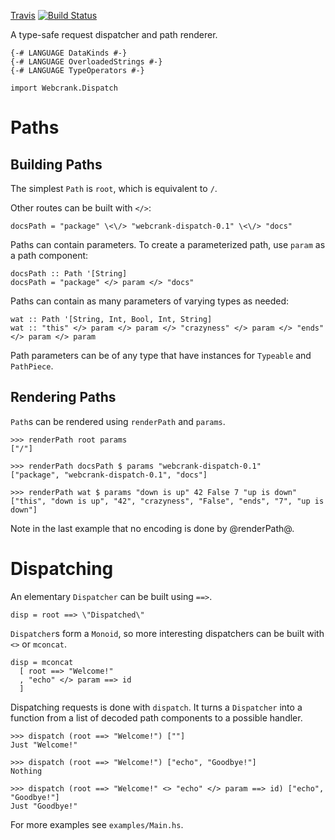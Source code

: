 [Travis](https://travis-ci.org/webcrank/webcrank-dispatch.hs) [![Build Status](https://travis-ci.org/webcrank/webcrank-dispatch.hs.png)](https://travis-ci.org/webcrank/webcrank-dispatch.hs)

A type-safe request dispatcher and path renderer.

```
{-# LANGUAGE DataKinds #-}
{-# LANGUAGE OverloadedStrings #-}
{-# LANGUAGE TypeOperators #-}

import Webcrank.Dispatch
```

# Paths
## Building Paths

The simplest `Path` is `root`, which is equivalent to `/`.

Other routes can be built with `</>`:

```
docsPath = "package" \<\/> "webcrank-dispatch-0.1" \<\/> "docs"
```

Paths can contain parameters. To create a parameterized path, use
`param` as a path component:

```
docsPath :: Path '[String]
docsPath = "package" </> param </> "docs"
```

Paths can contain as many parameters of varying types as needed:

```
wat :: Path '[String, Int, Bool, Int, String]
wat :: "this" </> param </> param </> "crazyness" </> param </> "ends" </> param </> param
```

Path parameters can be of any type that have instances for `Typeable` and `PathPiece`.

## Rendering Paths

`Path`s can be rendered using `renderPath` and
`params`.

```
>>> renderPath root params
["/"]
```

```
>>> renderPath docsPath $ params "webcrank-dispatch-0.1"
["package", "webcrank-dispatch-0.1", "docs"]
```

```
>>> renderPath wat $ params "down is up" 42 False 7 "up is down"
["this", "down is up", "42", "crazyness", "False", "ends", "7", "up is down"]
```

Note in the last example that no encoding is done by @renderPath@.

# Dispatching

An elementary `Dispatcher` can be built using `==>`.

```
disp = root ==> \"Dispatched\"
```

`Dispatcher`s form a `Monoid`, so more interesting dispatchers can
be built with `<>` or `mconcat`.

```
disp = mconcat
  [ root ==> "Welcome!"
  , "echo" </> param ==> id
  ]
```

Dispatching requests is done with `dispatch`. It turns a
`Dispatcher` into a function from a list of decoded path components
to a possible handler.

```
>>> dispatch (root ==> "Welcome!") [""]
Just "Welcome!"
```

```
>>> dispatch (root ==> "Welcome!") ["echo", "Goodbye!"]
Nothing
```

```
>>> dispatch (root ==> "Welcome!" <> "echo" </> param ==> id) ["echo", "Goodbye!"]
Just "Goodbye!"
```

For more examples see `examples/Main.hs`.
